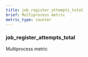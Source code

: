 ```yaml
---
title: job_register_attempts_total
brief: Multiprocess metric
metric_type: counter
---
```

### job_register_attempts_total

Multiprocess metric